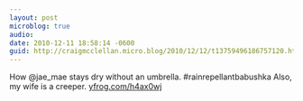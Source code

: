 ```yaml
---
layout: post
microblog: true
audio: 
date: 2010-12-11 18:58:14 -0600
guid: http://craigmcclellan.micro.blog/2010/12/12/t13759496186757120.html
---
```

How @jae_mae stays dry without an umbrella. #rainrepellantbabushka Also, my wife is a creeper.  [yfrog.com/h4ax0wj](http://yfrog.com/h4ax0wj)

